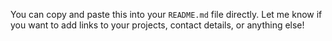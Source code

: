 
You can copy and paste this into your `README.md` file directly. Let me know if you want to add links to your projects, contact details, or anything else!
